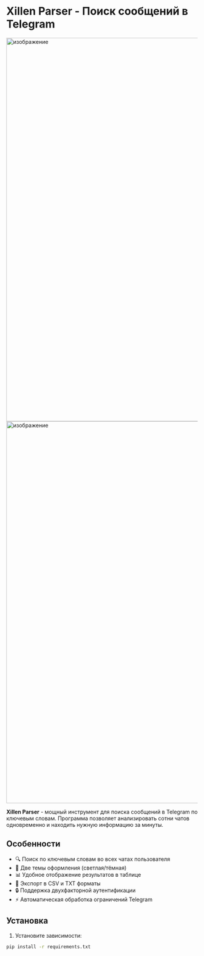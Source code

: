 # Xillen Parser - Поиск сообщений в Telegram


<img width="1882" height="1007" alt="изображение" src="https://github.com/user-attachments/assets/f531a701-c7e3-46da-a858-a48fbca1cfba" />
<img width="1883" height="1003" alt="изображение" src="https://github.com/user-attachments/assets/6be9bebf-fd76-4de3-8506-75c3efe9ef9b" />


**Xillen Parser** - мощный инструмент для поиска сообщений в Telegram по ключевым словам. Программа позволяет анализировать сотни чатов одновременно и находить нужную информацию за минуты.

## Особенности
- 🔍 Поиск по ключевым словам во всех чатах пользователя
- 🎨 Две темы оформления (светлая/тёмная)
- 📊 Удобное отображение результатов в таблице
- 💾 Экспорт в CSV и TXT форматы
- 🔒 Поддержка двухфакторной аутентификации
- ⚡ Автоматическая обработка ограничений Telegram

## Установка
1. Установите зависимости:
```bash
pip install -r requirements.txt
